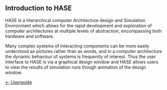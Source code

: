 ## Introduction to HASE

HASE is a Hierarchical computer Architecture design and Simulation Environment which allows for the rapid development and exploration of computer architectures at multiple levels of abstraction, encompassing both hardware and software.

Many complex systems of interacting components can be more easily understood as pictures rather than as words, and in a computer architecture the dynamic behaviour of systems is frequently of interest.  Thus the user interface to HASE is via a graphical design window and HASE allows users to view the results of simulation runs though animation of the design window.

[<- Userguide](<https://github.com/HASE-Group/Documents/blob/main/Userguide.md>)
